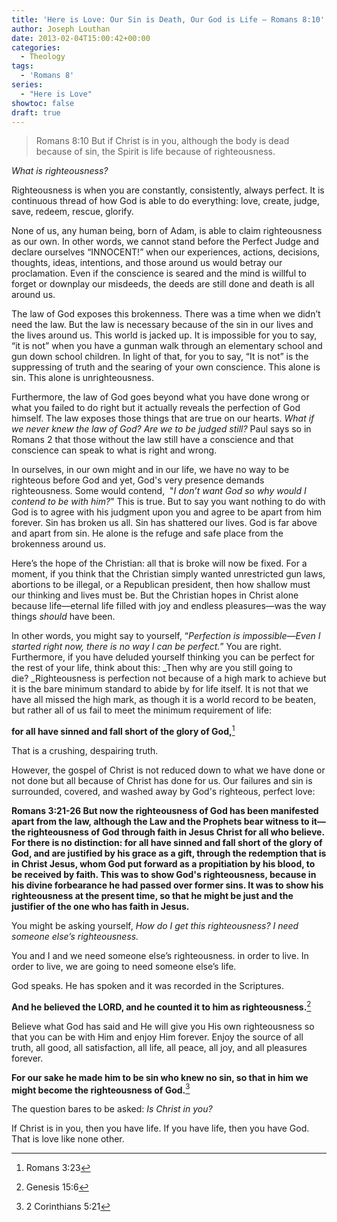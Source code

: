 ```yaml
---
title: 'Here is Love: Our Sin is Death, Our God is Life – Romans 8:10'
author: Joseph Louthan
date: 2013-02-04T15:00:42+00:00
categories:
  - Theology
tags:
  - 'Romans 8'
series:
  - "Here is Love"
showtoc: false
draft: true
---
```

>Romans 8:10 But if Christ is in you, although the body is dead because of sin, the Spirit is life because of righteousness.

_What is righteousness?_

Righteousness is when you are constantly, consistently, always perfect. It is continuous thread of how God is able to do everything: love, create, judge, save, redeem, rescue, glorify.

None of us, any human being, born of Adam, is able to claim righteousness as our own. In other words, we cannot stand before the Perfect Judge and declare ourselves “INNOCENT!” when our experiences, actions, decisions, thoughts, ideas, intentions, and those around us would betray our proclamation. Even if the conscience is seared and the mind is willful to forget or downplay our misdeeds, the deeds are still done and death is all around us.

The law of God exposes this brokenness. There was a time when we didn’t need the law. But the law is necessary because of the sin in our lives and the lives around us. This world is jacked up. It is impossible for you to say, “it is not” when you have a gunman walk through an elementary school and gun down school children. In light of that, for you to say, “It is not” is the suppressing of truth and the searing of your own conscience. This alone is sin. This alone is unrighteousness.

Furthermore, the law of God goes beyond what you have done wrong or what you failed to do right but it actually reveals the perfection of God himself. The law exposes those things that are true on our hearts. _What if we never knew the law of God? Are we to be judged still?_ Paul says so in Romans 2 that those without the law still have a conscience and that conscience can speak to what is right and wrong.

In ourselves, in our own might and in our life, we have no way to be righteous before God and yet, God's very presence demands righteousness. Some would contend,  "_I don’t want God so why would I contend to be with him?_" This is true. But to say you want nothing to do with God is to agree with his judgment upon you and agree to be apart from him forever. Sin has broken us all. Sin has shattered our lives. God is far above and apart from sin. He alone is the refuge and safe place from the brokenness around us.

Here’s the hope of the Christian: all that is broke will now be fixed. For a moment, if you think that the Christian simply wanted unrestricted gun laws, abortions to be illegal, or a Republican president, then how shallow must our thinking and lives must be. But the Christian hopes in Christ alone because life—eternal life filled with joy and endless pleasures—was the way things _should_ have been.

In other words, you might say to yourself, “_Perfection is impossible—Even I started right now, there is no way I can be perfect._” You are right. Furthermore, if you have deluded yourself thinking you can be perfect for the rest of your life, think about this: _Then why are you still going to die? _Righteousness is perfection not because of a high mark to achieve but it is the bare minimum standard to abide by for life itself. It is not that we have all missed the high mark, as though it is a world record to be beaten, but rather all of us fail to meet the minimum requirement of life:

**for all have sinned and fall short of the glory of God,**[^2]

That is a crushing, despairing truth.

However, the gospel of Christ is not reduced down to what we have done or not done but all because of Christ has done for us. Our failures and sin is surrounded, covered, and washed away by God's righteous, perfect love:

**Romans 3:21-26 But now the righteousness of God has been manifested apart from the law, although the Law and the Prophets bear witness to it—the righteousness of God through faith in Jesus Christ for all who believe. For there is no distinction: for all have sinned and fall short of the glory of God, and are justified by his grace as a gift, through the redemption that is in Christ Jesus, whom God put forward as a propitiation by his blood, to be received by faith. This was to show God's righteousness, because in his divine forbearance he had passed over former sins. It was to show his righteousness at the present time, so that he might be just and the justifier of the one who has faith in Jesus.**



You might be asking yourself, _How do I get this righteousness? I need someone else’s righteousness._

You and I and we need someone else’s righteousness. in order to live. In order to live, we are going to need someone else’s life.

God speaks. He has spoken and it was recorded in the Scriptures.

**And he believed the LORD, and he counted it to him as righteousness.**[^3]

Believe what God has said and He will give you His own righteousness so that you can be with Him and enjoy Him forever. Enjoy the source of all truth, all good, all satisfaction, all life, all peace, all joy, and all pleasures forever.

**For our sake he made him to be sin who knew no sin, so that in him we might become the righteousness of God.**[^4]

The question bares to be asked: _Is Christ in you?_

If Christ is in you, then you have life. If you have life, then you have God. That is love like none other.

[^2]: Romans 3:23
[^3]: Genesis 15:6
[^4]: 2 Corinthians 5:21